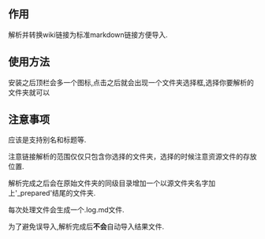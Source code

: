 ## 作用

解析并转换wiki链接为标准markdown链接方便导入.

## 使用方法

安装之后顶栏会多一个图标,点击之后就会出现一个文件夹选择框,选择你要解析的文件夹就可以

## 注意事项

应该是支持别名和标题等.

注意链接解析的范围仅仅只包含你选择的文件夹，选择的时候注意资源文件的存放位置.

解析完成之后会在原始文件夹的同级目录增加一个以源文件夹名字加上'_prepared'结尾的文件夹.

每次处理文件会生成一个.log.md文件.

为了避免误导入,解析完成后**不会**自动导入结果文件.